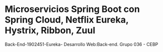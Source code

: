 # Microservicios Spring Boot con Spring Cloud, Netflix Eureka, Hystrix, Ribbon, Zuul
Back-End-1902451-Eureka-
Desarrollo Web:Back-end. Grupo 036 - CEBP
